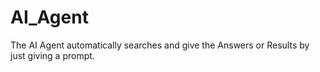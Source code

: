 # AI_Agent
The AI Agent automatically searches and give the Answers or Results by just giving a prompt.
